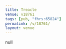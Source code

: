 ```yaml
---
title: Treacle
venue: v18761
tags: [pub, "fhrs:65824"]
permalink: /v/18761/
layout: venue
---
```

null